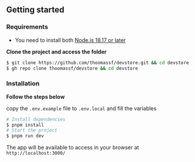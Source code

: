 ## Getting started

### Requirements

- You need to install both [Node.js 18.17 or later](https://nodejs.org/en/download/)

**Clone the project and access the folder**

```bash
$ git clone https://github.com/thoomassf/devstore.git && cd devstore
$ gh repo clone thoomassf/devstore && cd devstore
```

### Installation

**Follow the steps below**

copy the `.env.example` file to `.env.local` and fill the variables

```bash
# Install dependencies
$ pnpm install
# Start the project
$ pnpm run dev
```

The app will be available to access in your browser at `http://localhost:3000/`